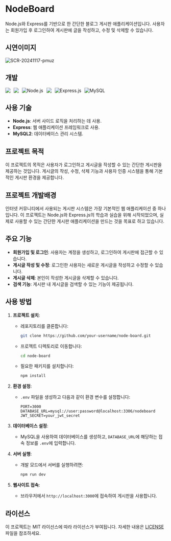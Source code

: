 # NodeBoard

Node.js와 Express를 기반으로 한 간단한 블로그 게시판 애플리케이션입니다. 사용자는 회원가입 후 로그인하여 게시판에 글을 작성하고, 수정 및 삭제할 수 있습니다.

## 시연이미지

![SCR-20241117-pmuz](https://github.com/user-attachments/assets/2efdcdf6-3340-432f-952e-8613dbe4299c)


## 개발

<div style="display: flex; flex-wrap: wrap; gap: 10px;">
  <img src="https://img.shields.io/badge/html5-E34F26?style=for-the-badge&logo=html5&logoColor=white"> 
  <img src="https://img.shields.io/badge/css-1572B6?style=for-the-badge&logo=css3&logoColor=white"> 
  <img src="https://img.shields.io/badge/node.js-339933.svg?style=for-the-badge&logo=nodedotjs&logoColor=white" alt="Node.js" style="max-height: 40px;">
  <img src="https://img.shields.io/badge/javascript-F7DF1E?style=for-the-badge&logo=javascript&logoColor=black"> 
  <img src="https://img.shields.io/badge/express-000000.svg?style=for-the-badge&logo=express&logoColor=white" alt="Express.js" style="max-height: 40px;">
  <img src="https://img.shields.io/badge/MySQL-4479A1.svg?style=for-the-badge&logo=mysql&logoColor=white" alt="MySQL" style="max-height: 40px;">
</div>

## 사용 기술

- **Node.js**: 서버 사이드 로직을 처리하는 데 사용.
- **Express**: 웹 애플리케이션 프레임워크로 사용.
- **MySQL2**: 데이터베이스 관리 시스템.

## 프로젝트 목적

이 프로젝트의 목적은 사용자가 로그인하고 게시글을 작성할 수 있는 간단한 게시판을 제공하는 것입니다. 게시글의 작성, 수정, 삭제 기능과 사용자 인증 시스템을 통해 기본적인 게시판 환경을 제공합니다.


## 프로젝트 개발배경

인터넷 커뮤니티에서 사용되는 게시판 시스템은 가장 기본적인 웹 애플리케이션 중 하나입니다. 이 프로젝트는 Node.js와 Express.js의 학습과 실습을 위해 시작되었으며, 실제로 사용할 수 있는 간단한 게시판 애플리케이션을 만드는 것을 목표로 하고 있습니다.


## 주요 기능

- **회원가입 및 로그인**: 사용자는 계정을 생성하고, 로그인하여 게시판에 접근할 수 있습니다.
- **게시글 작성 및 수정**: 로그인한 사용자는 새로운 게시글을 작성하고 수정할 수 있습니다.
- **게시글 삭제**: 본인이 작성한 게시글을 삭제할 수 있습니다.
- **검색 기능**: 게시판 내 게시글을 검색할 수 있는 기능이 제공됩니다.


## 사용 방법

1. **프로젝트 설치**:
    - 레포지토리를 클론합니다:
      ```bash
      git clone https://github.com/your-username/node-board.git
      ```
    - 프로젝트 디렉토리로 이동합니다:
      ```bash
      cd node-board
      ```
    - 필요한 패키지를 설치합니다:
      ```bash
      npm install
      ```

2. **환경 설정**:
    - `.env` 파일을 생성하고 다음과 같이 환경 변수를 설정합니다:
      ```env
      PORT=3000
      DATABASE_URL=mysql://user:password@localhost:3306/nodeboard
      JWT_SECRET=your_jwt_secret
      ```

3. **데이터베이스 설정**:
    - MySQL을 사용하여 데이터베이스를 생성하고, `DATABASE_URL`에 해당하는 접속 정보를 `.env`에 입력합니다.

4. **서버 실행**:
    - 개발 모드에서 서버를 실행하려면:
      ```bash
      npm run dev
      ```

5. **웹사이트 접속**:
    - 브라우저에서 `http://localhost:3000`에 접속하여 게시판을 사용합니다.

## 라이선스

이 프로젝트는 MIT 라이선스에 따라 라이선스가 부여됩니다. 자세한 내용은 [LICENSE](LICENSE) 파일을 참조하세요.
